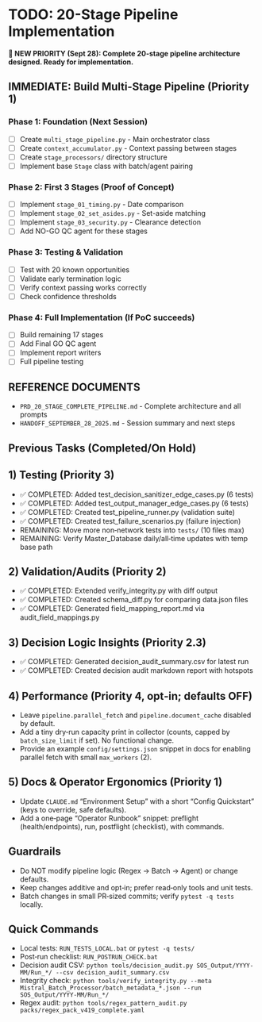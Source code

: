 # TODO: 20-Stage Pipeline Implementation

**🚀 NEW PRIORITY (Sept 28): Complete 20-stage pipeline architecture designed. Ready for implementation.**

## IMMEDIATE: Build Multi-Stage Pipeline (Priority 1)

### Phase 1: Foundation (Next Session)
- [ ] Create `multi_stage_pipeline.py` - Main orchestrator class
- [ ] Create `context_accumulator.py` - Context passing between stages
- [ ] Create `stage_processors/` directory structure
- [ ] Implement base `Stage` class with batch/agent pairing

### Phase 2: First 3 Stages (Proof of Concept)
- [ ] Implement `stage_01_timing.py` - Date comparison
- [ ] Implement `stage_02_set_asides.py` - Set-aside matching
- [ ] Implement `stage_03_security.py` - Clearance detection
- [ ] Add NO-GO QC agent for these stages

### Phase 3: Testing & Validation
- [ ] Test with 20 known opportunities
- [ ] Validate early termination logic
- [ ] Verify context passing works correctly
- [ ] Check confidence thresholds

### Phase 4: Full Implementation (If PoC succeeds)
- [ ] Build remaining 17 stages
- [ ] Add Final GO QC agent
- [ ] Implement report writers
- [ ] Full pipeline testing

## REFERENCE DOCUMENTS
- `PRD_20_STAGE_COMPLETE_PIPELINE.md` - Complete architecture and all prompts
- `HANDOFF_SEPTEMBER_28_2025.md` - Session summary and next steps

## Previous Tasks (Completed/On Hold)

## 1) Testing (Priority 3)
- ✅ COMPLETED: Added test_decision_sanitizer_edge_cases.py (6 tests)
- ✅ COMPLETED: Added test_output_manager_edge_cases.py (6 tests)
- ✅ COMPLETED: Created test_pipeline_runner.py (validation suite)
- ✅ COMPLETED: Created test_failure_scenarios.py (failure injection)
- REMAINING: Move more non‑network tests into `tests/` (10 files max)
- REMAINING: Verify Master_Database daily/all‑time updates with temp base path

## 2) Validation/Audits (Priority 2)
- ✅ COMPLETED: Extended verify_integrity.py with diff output
- ✅ COMPLETED: Created schema_diff.py for comparing data.json files
- ✅ COMPLETED: Generated field_mapping_report.md via audit_field_mappings.py

## 3) Decision Logic Insights (Priority 2.3)
- ✅ COMPLETED: Generated decision_audit_summary.csv for latest run
- ✅ COMPLETED: Created decision audit markdown report with hotspots

## 4) Performance (Priority 4, opt‑in; defaults OFF)
- Leave `pipeline.parallel_fetch` and `pipeline.document_cache` disabled by default.
- Add a tiny dry‑run capacity print in collector (counts, capped by `batch_size_limit` if set). No functional change.
- Provide an example `config/settings.json` snippet in docs for enabling parallel fetch with small `max_workers` (2).

## 5) Docs & Operator Ergonomics (Priority 1)
- Update `CLAUDE.md` “Environment Setup” with a short “Config Quickstart” (keys to override, safe defaults).
- Add a one‑page “Operator Runbook” snippet: preflight (health/endpoints), run, postflight (checklist), with commands.

## Guardrails
- Do NOT modify pipeline logic (Regex → Batch → Agent) or change defaults.
- Keep changes additive and opt‑in; prefer read‑only tools and unit tests.
- Batch changes in small PR‑sized commits; verify `pytest -q tests` locally.

## Quick Commands
- Local tests: `RUN_TESTS_LOCAL.bat` or `pytest -q tests/`
- Post‑run checklist: `RUN_POSTRUN_CHECK.bat`
- Decision audit CSV: `python tools/decision_audit.py SOS_Output/YYYY-MM/Run_*/ --csv decision_audit_summary.csv`
- Integrity check: `python tools/verify_integrity.py --meta Mistral_Batch_Processor/batch_metadata_*.json --run SOS_Output/YYYY-MM/Run_*/`
- Regex audit: `python tools/regex_pattern_audit.py packs/regex_pack_v419_complete.yaml`

